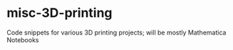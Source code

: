 # misc-3D-printing
Code snippets for various 3D printing projects; will be mostly Mathematica Notebooks
